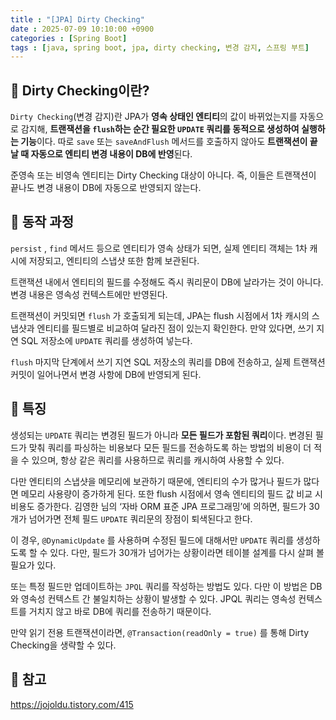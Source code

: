 ```yaml
---
title : "[JPA] Dirty Checking"
date : 2025-07-09 10:10:00 +0900
categories : [Spring Boot]
tags : [java, spring boot, jpa, dirty checking, 변경 감지, 스프링 부트]
---
```


## 📌 Dirty Checking이란?

`Dirty Checking`(변경 감지)란 JPA가 **영속 상태인 엔티티**의 값이 바뀌었는지를 자동으로 감지해, **트랜잭션을 `flush`하는 순간 필요한 `UPDATE` 쿼리를 동적으로 생성하여 실행하는 기능**이다. 따로 `save`  또는 `saveAndFlush` 메서드를 호출하지 않아도 **트랜잭션이 끝날 때 자동으로 엔티티 변경 내용이 DB에 반영**된다.

준영속 또는 비영속 엔티티는 Dirty Checking 대상이 아니다. 즉, 이들은 트랜잭션이 끝나도 변경 내용이 DB에 자동으로 반영되지 않는다.

## 📌 동작 과정

`persist` , `find` 메서드 등으로 엔티티가 영속 상태가 되면, 실제 엔티티 객체는 1차 캐시에 저장되고, 엔티티의 스냅샷 또한 함께 보관된다.

트랜잭션 내에서 엔티티의 필드를 수정해도 즉시 쿼리문이 DB에 날라가는 것이 아니다. 변경 내용은 영속성 컨텍스트에만 반영된다.

트랜잭션이 커밋되면 `flush` 가 호출되게 되는데, JPA는 flush 시점에서 1차 캐시의 스냅샷과 엔티티를 필드별로 비교하여 달라진 점이 있는지 확인한다. 만약 있다면, 쓰기 지연 SQL 저장소에 `UPDATE` 쿼리를 생성하여 넣는다.

`flush` 마지막 단계에서 쓰기 지연 SQL 저장소의 쿼리를 DB에 전송하고, 실제 트랜잭션 커밋이 일어나면서 변경 사항에 DB에 반영되게 된다.

## 📌 특징

생성되는 `UPDATE` 쿼리는 변경된 필드가 아니라 **모든 필드가 포함된 쿼리**이다. 변경된 필드가 맞춰 쿼리를 파싱하는 비용보다 모든 필드를 전송하도록 하는 방법의 비용이 더 적을 수 있으며, 항상 같은 쿼리를 사용하므로 쿼리를 캐시하여 사용할 수 있다.

다만 엔티티의 스냅샷을 메모리에 보관하기 때문에, 엔티티의 수가 많거나 필드가 많다면 메모리 사용량이 증가하게 된다. 또한 flush 시점에서 영속 엔티티의 필드 값 비교 시 비용도 증가한다. 김영한 님의 ‘자바 ORM 표준 JPA 프로그래밍’에 의하면, 필드가 30개가 넘어가면 전체 필드 `UPDATE` 쿼리문의 장점이 퇴색된다고 한다. 

이 경우, `@DynamicUpdate` 를 사용하며 수정된 필드에 대해서만 `UPDATE` 쿼리를 생성하도록 할 수 있다. 다만, 필드가 30개가 넘어가는 상황이라면 테이블 설계를 다시 살펴 볼 필요가 있다.

또는 특정 필드만 업데이트하는 `JPQL` 쿼리를 작성하는 방법도 있다. 다만 이 방법은 DB와 영속성 컨텍스트 간 불일치하는 상황이 발생할 수 있다. JPQL 쿼리는 영속성 컨텍스트를 거치지 않고 바로 DB에 쿼리를 전송하기 때문이다.

만약 읽기 전용 트랜잭션이라면, `@Transaction(readOnly = true)` 를 통해 Dirty Checking을 생략할 수 있다.

## 📌 참고

https://jojoldu.tistory.com/415